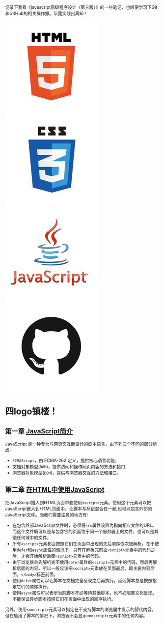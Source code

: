 记录下我看《javascript高级程序设计（第三版）》的一些笔记，也顺便学习下Git和GitHub的相关操作撒。毕竟实践出真知！

![](./docs/images/html_logo.jpg) ![](./docs/images/css_logo.jpg) ![](./docs/images/js_logo.jpg) ![](./docs/images/github_logo.jpg)

# 四logo镇楼！

## 第一章 [JavaScript简介](./docs/chapter1.md)

JavaScript 是一种专为与网页交互而设计的脚本语言，由下列三个不同的部分组成:
* `ECMAScript`，由 ECMA-262 定义，提供核心语言功能;
* 文档对象模型(`DOM`)，提供访问和操作网页内容的方法和接口;
* 浏览器对象模型(`BOM`)，提供与浏览器交互的方法和接口。

## 第二章 [在HTML中使用JavaScript](./docs/chapter2.md)

把JavaScript插入到HTML页面中要使用`<script>`元素。使用这个元素可以把JavaScript嵌入到HTML页面中，让脚本与标记混合在一起;也可以包含外部的JavaScript文件。而我们需要注意的地方有:

* 在包含外部JavaScript文件时，必须将`src`属性设置为指向相应文件的URL。而这个文件既可以是与包含它的页面位于同一个服务器上的文件，也可以是其他任何域中的文件。
* 所有`<script>`元素都会按照它们在页面中出现的先后顺序依次被解析。在不使用`defer`和`async`属性的情况下，只有在解析完前面`<script>`元素中的代码之后，才会开始解析后面`<script>`元素中的代码。
* 由于浏览器会先解析完不使用`defer`属性的`<script>`元素中的代码，然后再解析后面的内容，所以一般应该把`<script>`元素放在页面最后，即主要内容后面，`</body>`标签前面。
* 使用`defer`属性可以让脚本在文档完全呈现之后再执行。延迟脚本总是按照指定它们的顺序执行。
* 使用`async`属性可以表示当前脚本不必等待其他脚本，也不必阻塞文档呈现。不能保证异步脚本按照它们在页面中出现的顺序执行。

另外，使用`<noscript>`元素可以指定在不支持脚本的浏览器中显示的替代内容。但在启用了脚本的情况下，浏览器不会显示`<noscript>`元素中的任何内容。